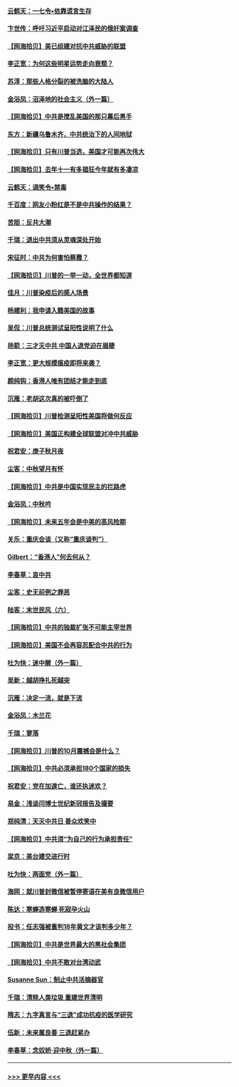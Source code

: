 #### [云鹤天：一七令▪依靠谎言生存](../pages/nsc993/n12470034.md?t=10122151) 
#### [卞世传：呼吁习近平启动对江泽民的俄奸案调查](../pages/nsc993/n12469722.md?t=10122151) 
#### [【网海拾贝】美已组建对抗中共威胁的联盟](../pages/nsc993/n12469018.md?t=10122151) 
#### [李正宽：为何这些明星运势走向衰颓？](../pages/nsc993/n12468730.md?t=10122151) 
#### [苏淳：那些人格分裂的被洗脑的大陆人](../pages/nsc993/n12467858.md?t=10122151) 
#### [金浴凤：沼泽地的社会主义（外一篇）](../pages/nsc993/n12467792.md?t=10122151) 
#### [【网海拾贝】中共是搅乱美国的那只幕后黑手](../pages/nsc993/n12467700.md?t=10122151) 
#### [东方：新疆乌鲁木齐，中共统治下的人间地狱](../pages/nsc993/n12466075.md?t=10122151) 
#### [【网海拾贝】只有川普当选，美国才可能再次伟大](../pages/nsc993/n12466013.md?t=10122151) 
#### [【网海拾贝】去年十一有多猖狂今年就有多凄凉](../pages/nsc993/n12463649.md?t=10122151) 
#### [云鹤天：调笑令▪禁毒](../pages/nsc993/n12462975.md?t=10122151) 
#### [千百度：网友小粉红是不是中共操作的结果？](../pages/nsc993/n12461025.md?t=10122151) 
#### [苦胆：反共大潮](../pages/nsc993/n12459469.md?t=10122151) 
#### [千瑞：退出中共须从灵魂深处开始](../pages/nsc993/n12459437.md?t=10122151) 
#### [宋征时：中共为何害怕蔡霞？](../pages/nsc993/n12459097.md?t=10122151) 
#### [【网海拾贝】川普的一举一动，全世界都知道](../pages/nsc993/n12458825.md?t=10122151) 
#### [佳月：川普染疫后的感人场景](../pages/nsc993/n12456994.md?t=10122151) 
#### [杨建利：我申请入籍美国的故事](../pages/nsc993/n12455635.md?t=10122151) 
#### [吴侃：川普总统测试呈阳性说明了什么](../pages/nsc993/n12451869.md?t=10122151) 
#### [扬箭：三才灭中共 中国人退党迫在眉睫](../pages/nsc993/n12451842.md?t=10122151) 
#### [李正宽：更大规模瘟疫即将来袭？](../pages/nsc993/n12451455.md?t=10122151) 
#### [颜纯钩：香港人唯有团结才能走到底](../pages/nsc993/n12450870.md?t=10122151) 
#### [沉雁：老胡这次真的被吓倒了](../pages/nsc993/n12449796.md?t=10122151) 
#### [【网海拾贝】川普检测呈阳性美国将做何反应](../pages/nsc993/n12449042.md?t=10122151) 
#### [【网海拾贝】美国正构建全球联盟对冲中共威胁](../pages/nsc993/n12446580.md?t=10122151) 
#### [祝君安：庚子秋月夜](../pages/nsc993/n12445870.md?t=10122151) 
#### [尘客：中秋望月有怀](../pages/nsc993/n12444632.md?t=10122151) 
#### [【网海拾贝】中共是中国实现民主的拦路虎](../pages/nsc993/n12443573.md?t=10122151) 
#### [金浴凤：中秋吟](../pages/nsc993/n12441773.md?t=10122151) 
#### [【网海拾贝】未来五年会是中美的高风险期](../pages/nsc993/n12440760.md?t=10122151) 
#### [关乐：重庆会谈（又称“重庆谈判”）](../pages/nsc993/n12437525.md?t=10122151) 
#### [Gilbert：“香港人”何去何从？](../pages/nsc993/n12435894.md?t=10122151) 
#### [李春草：哀中共](../pages/nsc993/n12435874.md?t=10122151) 
#### [尘客：史无前例之罪恶](../pages/nsc993/n12435762.md?t=10122151) 
#### [陆客：末世民风（六）](../pages/nsc993/n12435354.md?t=10122151) 
#### [【网海拾贝】中共的独裁扩张不可能主宰世界](../pages/nsc993/n12435151.md?t=10122151) 
#### [【网海拾贝】美国不会再容忍配合中共的行为](../pages/nsc993/n12433808.md?t=10122151) 
#### [吐为快：迷中醒（外一篇）](../pages/nsc993/n12433585.md?t=10122151) 
#### [吴新：越胡挣扎死越突](../pages/nsc993/n12433562.md?t=10122151) 
#### [沉雁：决定一流，就是下流](../pages/nsc993/n12432128.md?t=10122151) 
#### [金浴凤：木兰花](../pages/nsc993/n12432124.md?t=10122151) 
#### [千瑞：寥落](../pages/nsc993/n12432071.md?t=10122151) 
#### [【网海拾贝】川普的10月震撼会是什么？](../pages/nsc993/n12431624.md?t=10122151) 
#### [【网海拾贝】中共必须承担180个国家的损失](../pages/nsc993/n12428893.md?t=10122151) 
#### [祝君安：党在加速亡，谁还执迷欢？](../pages/nsc993/n12428652.md?t=10122151) 
#### [易金：浅谈闫博士世纪新冠报告及撮要](../pages/nsc993/n12426822.md?t=10122151) 
#### [郑纯清：天灭中共日 善众欢笑中](../pages/nsc993/n12426784.md?t=10122151) 
#### [【网海拾贝】中共须“为自己的行为承担责任”](../pages/nsc993/n12426067.md?t=10122151) 
#### [梁京：美台建交进行时](../pages/nsc993/n12424066.md?t=10122151) 
#### [吐为快：两面党（外一篇）](../pages/nsc993/n12424043.md?t=10122151) 
#### [海网：就川普封微信被暂停寄语在美有良微信用户](../pages/nsc993/n12424021.md?t=10122151) 
#### [陈达：寒蝉造寒蝉 死寂孕火山](../pages/nsc993/n12423958.md?t=10122151) 
#### [投书：任志强被重判18年黄文才该判多少年？](../pages/nsc993/n12423672.md?t=10122151) 
#### [【网海拾贝】中共是世界最大的黑社会集团](../pages/nsc993/n12423543.md?t=10122151) 
#### [【网海拾贝】中共不敢对台湾动武](../pages/nsc993/n12421418.md?t=10122151) 
#### [Susanne Sun：制止中共活摘器官](../pages/nsc993/n12419654.md?t=10122151) 
#### [千瑞：清除人类垃圾 重建世界清明](../pages/nsc993/n12419414.md?t=10122151) 
#### [隋志：九字真言与“三退”成功抗疫的医学研究](../pages/nsc993/n12419248.md?t=10122151) 
#### [伍新：未来属良善 三退赶紧办](../pages/nsc993/n12418496.md?t=10122151) 
#### [李春草：念奴娇·迎中秋（外一篇）](../pages/nsc993/n12418465.md?t=10122151) 

----
#### [ >>> 更早内容 <<< ](../indexes/nsc993-earlier.md)
